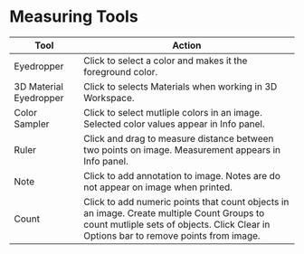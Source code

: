 # Measuring Tools

| Tool | Action |
| --- | --- |
| Eyedropper | Click to select a color and makes it the foreground color. |
| 3D Material Eyedropper | Click to selects Materials when working in 3D Workspace. |
| Color Sampler | Click to select mutliple colors in an image. Selected color values appear in Info panel. |
| Ruler | Click and drag to measure distance between two points on image. Measurement appears in Info panel. |
| Note | Click to add annotation to image. Notes are do not appear on image when printed. |
| Count | Click to add numeric points that count objects in an image. Create multiple Count Groups to count mutliple sets of objects. Click Clear in Options bar to remove points from image. |



